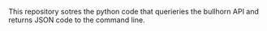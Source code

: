 This repository sotres the python code that querieries the bullhorn API and returns JSON code to the command line.